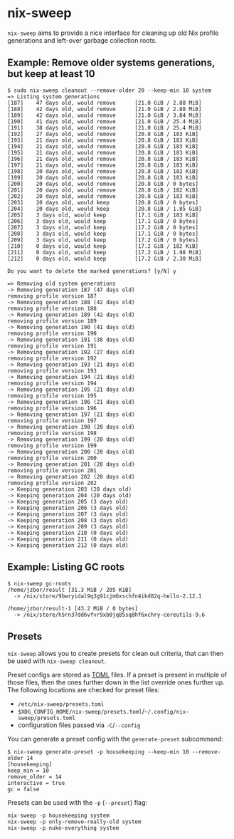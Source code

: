# nix-sweep
`nix-sweep` aims to provide a nice interface for cleaning up old Nix profile generations and left-over garbage collection roots.

## Example: Remove older systems generations, but keep at least 10
```console
$ sudo nix-sweep cleanout --remove-older 20 --keep-min 10 system
=> Listing system generations
[187]    47 days old, would remove      [21.0 GiB / 2.88 MiB]
[188]    42 days old, would remove      [21.0 GiB / 2.88 MiB]
[189]    42 days old, would remove      [21.0 GiB / 3.84 MiB]
[190]    41 days old, would remove      [21.0 GiB / 25.4 MiB]
[191]    38 days old, would remove      [21.0 GiB / 25.4 MiB]
[192]    27 days old, would remove      [20.8 GiB / 183 KiB]
[193]    21 days old, would remove      [20.8 GiB / 183 KiB]
[194]    21 days old, would remove      [20.8 GiB / 183 KiB]
[195]    21 days old, would remove      [20.8 GiB / 183 KiB]
[196]    21 days old, would remove      [20.8 GiB / 183 KiB]
[197]    21 days old, would remove      [20.8 GiB / 183 KiB]
[198]    20 days old, would remove      [20.8 GiB / 182 KiB]
[199]    20 days old, would remove      [20.8 GiB / 183 KiB]
[200]    20 days old, would remove      [20.8 GiB / 0 bytes]
[201]    20 days old, would remove      [20.8 GiB / 182 KiB]
[202]    20 days old, would remove      [20.8 GiB / 183 KiB]
[203]    20 days old, would keep        [20.8 GiB / 0 bytes]
[204]    20 days old, would keep        [20.8 GiB / 1.85 GiB]
[205]    3 days old, would keep         [17.1 GiB / 183 KiB]
[206]    3 days old, would keep         [17.1 GiB / 0 bytes]
[207]    3 days old, would keep         [17.2 GiB / 0 bytes]
[208]    3 days old, would keep         [17.1 GiB / 0 bytes]
[209]    3 days old, would keep         [17.2 GiB / 0 bytes]
[210]    0 days old, would keep         [17.2 GiB / 182 KiB]
[211]    0 days old, would keep         [17.2 GiB / 1.98 MiB]
[212]    0 days old, would keep         [17.2 GiB / 2.30 MiB]

Do you want to delete the marked generations? [y/N] y

=> Removing old system generations
-> Removing generation 187 (47 days old)
removing profile version 187
-> Removing generation 188 (42 days old)
removing profile version 188
-> Removing generation 189 (42 days old)
removing profile version 189
-> Removing generation 190 (41 days old)
removing profile version 190
-> Removing generation 191 (38 days old)
removing profile version 191
-> Removing generation 192 (27 days old)
removing profile version 192
-> Removing generation 193 (21 days old)
removing profile version 193
-> Removing generation 194 (21 days old)
removing profile version 194
-> Removing generation 195 (21 days old)
removing profile version 195
-> Removing generation 196 (21 days old)
removing profile version 196
-> Removing generation 197 (21 days old)
removing profile version 197
-> Removing generation 198 (20 days old)
removing profile version 198
-> Removing generation 199 (20 days old)
removing profile version 199
-> Removing generation 200 (20 days old)
removing profile version 200
-> Removing generation 201 (20 days old)
removing profile version 201
-> Removing generation 202 (20 days old)
removing profile version 202
-> Keeping generation 203 (20 days old)
-> Keeping generation 204 (20 days old)
-> Keeping generation 205 (3 days old)
-> Keeping generation 206 (3 days old)
-> Keeping generation 207 (3 days old)
-> Keeping generation 208 (3 days old)
-> Keeping generation 209 (3 days old)
-> Keeping generation 210 (0 days old)
-> Keeping generation 211 (0 days old)
-> Keeping generation 212 (0 days old)
```

## Example: Listing GC roots
```console
$ nix-sweep gc-roots
/home/jzbor/result [31.3 MiB / 205 KiB]
  -> /nix/store/9bwryidal9q3g91cjm6xschfn4ikd82q-hello-2.12.1

/home/jzbor/result-1 [43.2 MiB / 0 bytes]
  -> /nix/store/h5rn37dd6vfvr9xb0jq85sq8hf6xchry-coreutils-9.6
```

## Presets
`nix-sweep` allows you to create presets for clean out criteria, that can then be used with `nix-sweep cleanout`.

Preset configs are stored as [TOML](https://toml.io) files.
If a preset is present in multiple of those files, then the ones further down in the list override ones further up.
The following locations are checked for preset files:
* `/etc/nix-sweep/presets.toml`
* `$XDG_CONFIG_HOME/nix-sweep/presets.toml`/`~/.config/nix-sweep/presets.toml`
* configuration files passed via `-C`/`--config`

You can generate a preset config with the `generate-preset` subcommand:
```console
$ nix-sweep generate-preset -p housekeeping --keep-min 10 --remove-older 14
[housekeeping]
keep_min = 10
remove_older = 14
interactive = true
gc = false
```

Presets can be used with the `-p` (`--preset`) flag:
```console
nix-sweep -p housekeeping system
nix-sweep -p only-remove-really-old system
nix-sweep -p nuke-everything system
```
